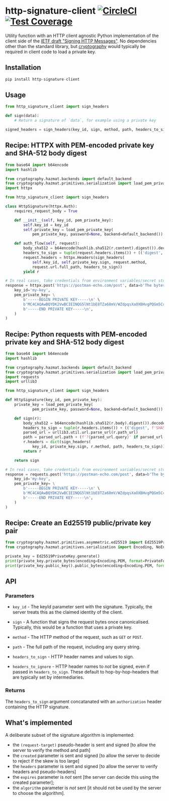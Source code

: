 # http-signature-client  [![CircleCI](https://circleci.com/gh/michalc/python-http-signature-client.svg?style=shield)](https://circleci.com/gh/michalc/python-http-signature-client) [![Test Coverage](https://api.codeclimate.com/v1/badges/fcf6ed3ac0c04d3878a8/test_coverage)](https://codeclimate.com/github/michalc/python-http-signature-client/test_coverage)

Utility function with an HTTP client agnostic Python implementation of the client side of the [IETF draft "Signing HTTP Messages"](https://tools.ietf.org/html/draft-ietf-httpbis-message-signatures-00). No dependencies other than the standard library, but [cryptography](https://github.com/pyca/cryptography) would typically be required in client code to load a private key.


## Installation

```python
pip install http-signature-client
```

## Usage

```python
from http_signature_client import sign_headers

def sign(data):
    # Return a signature of `data`, for example using a private key

signed_headers = sign_headers(key_id, sign, method, path, headers_to_sign)
```

## Recipe: HTTPX with PEM-encoded private key and SHA-512 body digest

```python
from base64 import b64encode
import hashlib

from cryptography.hazmat.backends import default_backend
from cryptography.hazmat.primitives.serialization import load_pem_private_key
import httpx

from http_signature_client import sign_headers

class HttpSignature(httpx.Auth):
    requires_request_body = True

    def __init__(self, key_id, pem_private_key):
        self.key_id = key_id
        self.private_key = load_pem_private_key(
            pem_private_key, password=None, backend=default_backend())

    def auth_flow(self, request):
        body_sha512 = b64encode(hashlib.sha512(r.content).digest()).decode('ascii')
        headers_to_sign = tuple(request.headers.items()) + (('digest', f'SHA512={body_sha512}'),)
        request.headers = httpx.Headers(sign_headers(
            self.key_id, self.private_key.sign, request.method,
            request.url.full_path, headers_to_sign))
        yield r

# In real cases, take credentials from environment variables/secret store
response = httpx.post('https://postman-echo.com/post', data=b'The bytes', auth=HttpSignature(
    key_id='my-key',
    pem_private_key= \
        b'-----BEGIN PRIVATE KEY-----\n' \
        b'MC4CAQAwBQYDK2VwBCIEINQG5lNt1bE8TZa68mV/WZdpqsXaOXBHvgPQGm5CcjHp\n' \
        b'-----END PRIVATE KEY-----\n',
    )
)
```


## Recipe: Python requests with PEM-encoded private key and SHA-512 body digest

```python
from base64 import b64encode
import hashlib

from cryptography.hazmat.backends import default_backend
from cryptography.hazmat.primitives.serialization import load_pem_private_key
import requests
import urllib3

from http_signature_client import sign_headers

def HttpSignature(key_id, pem_private_key):
    private_key = load_pem_private_key(
            pem_private_key, password=None, backend=default_backend())

    def sign(r):
        body_sha512 = b64encode(hashlib.sha512(r.body).digest()).decode('ascii')
        headers_to_sign = tuple(r.headers.items()) + (('digest', f'SHA512={body_sha512}'),)
        parsed_url = urllib3.util.url.parse_url(r.path_url)
        path = parsed_url.path + (f'?{parsed_url.query}' if parsed_url.query else '')
        r.headers = dict(sign_headers(
            key_id, private_key.sign, r.method, path, headers_to_sign))
        return r

    return sign

# In real cases, take credentials from environment variables/secret store
response = requests.post('https://postman-echo.com/post', data=b'The bytes', auth=HttpSignature(
    key_id='my-key',
    pem_private_key= \
        b'-----BEGIN PRIVATE KEY-----\n' \
        b'MC4CAQAwBQYDK2VwBCIEINQG5lNt1bE8TZa68mV/WZdpqsXaOXBHvgPQGm5CcjHp\n' \
        b'-----END PRIVATE KEY-----\n',
    )
)
```


## Recipe: Create an Ed25519 public/private key pair

```python
from cryptography.hazmat.primitives.asymmetric.ed25519 import Ed25519PrivateKey
from cryptography.hazmat.primitives.serialization import Encoding, NoEncryption, PrivateFormat, PublicFormat

private_key = Ed25519PrivateKey.generate()
print(private_key.private_bytes(encoding=Encoding.PEM, format=PrivateFormat.PKCS8, encryption_algorithm=NoEncryption()))
print(private_key.public_key().public_bytes(encoding=Encoding.PEM, format=PublicFormat.SubjectPublicKeyInfo))
```


## API

### Parameters

- `key_id` - The keyId parameter sent with the signature. Typically, the server treats this as the claimed identity of the client.

- `sign` - A function that signs the request bytes once canonicalised. Typically, this would be a function that uses a private key.

- `method` - The HTTP method of the request, such as `GET` or `POST`.

- `path` - The full path of the request, including any query string.

- `headers_to_sign` - HTTP header names and values to sign.

- `headers_to_ignore` - HTTP header names to _not_ be signed, even if passed in `headers_to_sign`. These default to hop-by-hop-headers that are typically set by intermediaries.

### Returns

The `headers_to_sign` argument concatanated with an `authorization` header containing the HTTP signature.


## What's implemented

A deliberate subset of the signature algorithm is implemented:

- the `(request-target)` pseudo-header is sent and signed [to allow the server to verify the method and path]
- the `created` parameter is sent and signed [to allow the server to decide to reject if the skew is too large]
- the `headers` parameter is sent and signed [to allow the server to verify headers and pseudo-headers]
- the `expires` parameter is _not_ sent [the server can decide this using the created parameter];
- the `algorithm` parameter is _not_ sent [it should not be used by the server to choose the algorithm].
